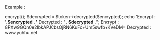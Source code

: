 Example :

<?php

$token = new Tokener();

$encrypted = $token->encrypt();

$decrypted = $token->decrypted($encrypted);

echo 'Encrypt : <strong>'.$encrypted . '</strong> Decrypted : <strong>' . $decrypted .'</strong>';

Encrypt : 8PXw9GQn0e2IbkAPJCbsQjRN6KuFc+Um5swfb+KVeDM= 

Decrypted : www.yuhhu.net
